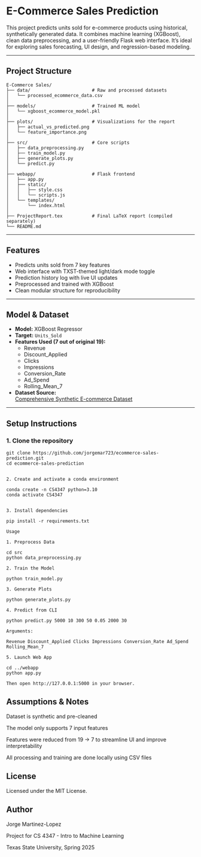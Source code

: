 # E-Commerce Sales Prediction

This project predicts units sold for e-commerce products using historical, synthetically generated data. It combines machine learning (XGBoost), clean data preprocessing, and a user-friendly Flask web interface. It’s ideal for exploring sales forecasting, UI design, and regression-based modeling.

---

## Project Structure

```
E-Commerce Sales/
├── data/                       # Raw and processed datasets
│   └── processed_ecommerce_data.csv
│
├── models/                     # Trained ML model
│   └── xgboost_ecommerce_model.pkl
│
├── plots/                      # Visualizations for the report
│   ├── actual_vs_predicted.png
│   └── feature_importance.png
│
├── src/                        # Core scripts
│   ├── data_preprocessing.py
│   ├── train_model.py
│   ├── generate_plots.py
│   └── predict.py
│
├── webapp/                     # Flask frontend
│   ├── app.py
│   ├── static/
│   │   ├── style.css
│   │   └── scripts.js
│   └── templates/
│       └── index.html
│
├── ProjectReport.tex           # Final LaTeX report (compiled separately)
└── README.md
```
---

## Features

- Predicts units sold from 7 key features
- Web interface with TXST-themed light/dark mode toggle
- Prediction history log with live UI updates
- Preprocessed and trained with XGBoost
- Clean modular structure for reproducibility

---

## Model & Dataset

- **Model:** XGBoost Regressor
- **Target:** `Units_Sold`
- **Features Used (7 out of original 19):**
  - Revenue
  - Discount_Applied
  - Clicks
  - Impressions
  - Conversion_Rate
  - Ad_Spend
  - Rolling_Mean_7
- **Dataset Source:**  
  [Comprehensive Synthetic E-commerce Dataset](https://www.kaggle.com/datasets/imranalishahh/comprehensive-synthetic-e-commerce-dataset)

---

## Setup Instructions

### 1. Clone the repository

```
git clone https://github.com/jorgemar723/ecommerce-sales-prediction.git
cd ecommerce-sales-prediction


2. Create and activate a conda environment

conda create -n CS4347 python=3.10
conda activate CS4347


3. Install dependencies

pip install -r requirements.txt

Usage

1. Preprocess Data

cd src
python data_preprocessing.py

2. Train the Model

python train_model.py

3. Generate Plots

python generate_plots.py

4. Predict from CLI

python predict.py 5000 10 300 50 0.05 2000 30

Arguments:

Revenue Discount_Applied Clicks Impressions Conversion_Rate Ad_Spend Rolling_Mean_7

5. Launch Web App

cd ../webapp
python app.py

Then open http://127.0.0.1:5000 in your browser.
```

## Assumptions & Notes
Dataset is synthetic and pre-cleaned

The model only supports 7 input features

Features were reduced from 19 → 7 to streamline UI and improve interpretability

All processing and training are done locally using CSV files

## License
Licensed under the MIT License.

## Author
Jorge Martinez-Lopez

Project for CS 4347 - Intro to Machine Learning

Texas State University, Spring 2025
